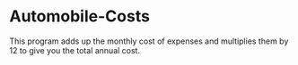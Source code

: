 # Automobile-Costs
This program adds up the monthly cost of expenses and multiplies them by 12 to give you the total annual cost.
